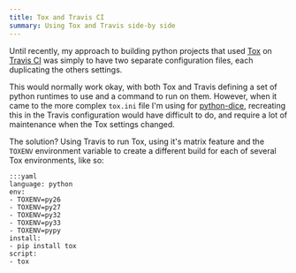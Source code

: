 ```yaml
---
title: Tox and Travis CI
summary: Using Tox and Travis side-by side
---
```


Until recently, my approach to building python projects that used [Tox](http://testrun.org/tox/latest/) on [Travis CI](http://travis-ci.org/) was simply to have two separate configuration files, each duplicating the others settings.

This would normally work okay, with both Tox and Travis defining a set of python runtimes to use and a command to run on them. However, when it came to the more complex `tox.ini` file I'm using for [python-dice](https://github.com/borntyping/python-dice/blob/master/tox.ini), recreating this in the Travis configuration would have difficult to do, and require a lot of maintenance when the Tox settings changed.

The solution? Using Travis to run Tox, using it's matrix feature and the `TOXENV` environment variable to create a different build for each of several Tox environments, like so:

    :::yaml
    language: python
    env:
    - TOXENV=py26
    - TOXENV=py27
    - TOXENV=py32
    - TOXENV=py33
    - TOXENV=pypy
    install:
    - pip install tox
    script:
    - tox
